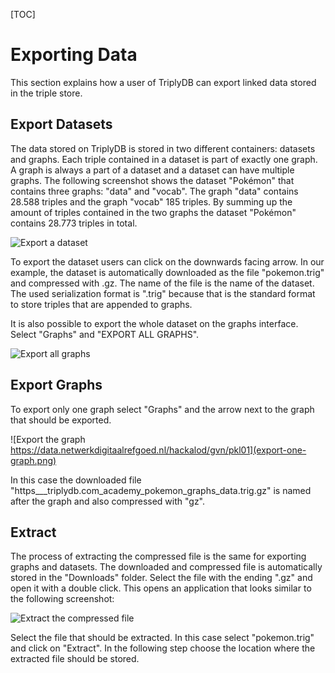 [TOC]

# Exporting Data

This section explains how a user of TriplyDB can export linked data stored in the triple store.

## Export Datasets

The data stored on TriplyDB is stored in two different containers: datasets and graphs. Each triple contained in a dataset is part of exactly one graph. A graph is always a part of a dataset and a dataset can have multiple graphs. The following screenshot shows the dataset "Pokémon" that contains three graphs: "data" and "vocab". The graph "data" contains 28.588 triples and the graph "vocab" 185 triples. By summing up the amount of triples contained in the two graphs the dataset "Pokémon" contains 28.773 triples in total.

![Export a dataset](export-dataset.png)

To export the dataset users can click on the downwards facing arrow. In our example, the dataset is automatically downloaded as the file "pokemon.trig" and compressed with .gz. The name of the file is the name of the dataset. The used serialization format is ".trig" because that is the standard format to store triples that are appended to graphs.

It is also possible to export the whole dataset on the graphs interface. Select "Graphs" and "EXPORT ALL GRAPHS".

![Export all graphs](export-all-graphs.png)

## Export Graphs

To export only one graph select "Graphs" and the arrow next to the graph that should be exported.

![Export the graph https://data.netwerkdigitaalrefgoed.nl/hackalod/gvn/pkl01](export-one-graph.png)

In this case the downloaded file "https___triplydb.com_academy_pokemon_graphs_data.trig.gz" is named after the graph and also compressed with "gz".

## Extract

The process of extracting the compressed file is the same for exporting graphs and datasets. The downloaded and compressed file is automatically stored in the "Downloads" folder. Select the file with the ending ".gz" and open it with a double click. This opens an application that looks similar to the following screenshot:

![Extract the compressed file](extract.png)

Select the file that should be extracted. In this case select "pokemon.trig" and click on "Extract". In the following step choose the location where the extracted file should be stored.
